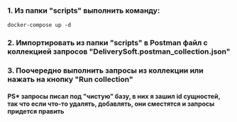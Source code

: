 ### 1. Из папки "scripts" выполнить команду:
```
docker-compose up -d
```

### 2. Импортировать из папки "scripts" в Postman файл с коллекцией запросов "DeliverySoft.postman_collection.json"
### 3. Поочередно выполнить запросы из коллекции или нажать на кнопку "Run collection"

#### PS* запросы писал под "чистую" базу, в них я зашил id сущностей, так что если что-то удалять, добавлять, они сместятся и запросы придется править


